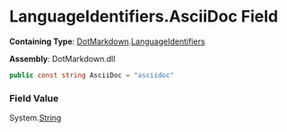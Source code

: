 # LanguageIdentifiers\.AsciiDoc Field

**Containing Type**: [DotMarkdown](../../README.md)\.[LanguageIdentifiers](../README.md)

**Assembly**: DotMarkdown\.dll

```csharp
public const string AsciiDoc = "asciidoc"
```

### Field Value

System\.[String](https://docs.microsoft.com/en-us/dotnet/api/system.string)